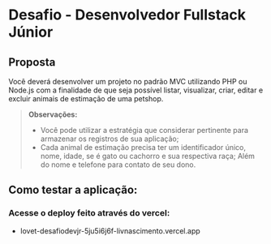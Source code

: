 # Desafio - Desenvolvedor Fullstack Júnior

## Proposta
Você deverá desenvolver um projeto no padrão MVC utilizando PHP ou Node.js com a finalidade de que seja possível listar, visualizar, criar, editar e excluir animais de estimação de uma petshop.
> **Observações:**
> - Você pode utilizar a estratégia que considerar pertinente para armazenar os registros de sua aplicação;
> - Cada animal de estimação precisa ter um identificador único, nome, idade, se é gato ou cachorro e sua respectiva raça; Além do nome e telefone para contato de seu dono.

## Como testar a aplicação:

### Acesse o deploy feito através do vercel:

- lovet-desafiodevjr-5ju5i6j6f-livnascimento.vercel.app
